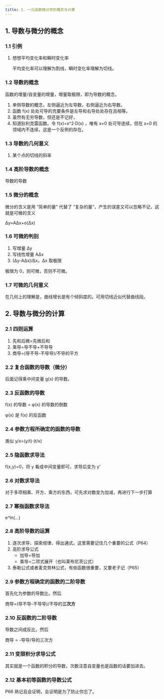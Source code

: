 ```yaml
---
title: 3. 一元函数微分学的概念与计算
---
```


## 1. 导数与微分的概念

### 1.1 引例

1. 想想平均变化率和瞬时变化率

   平均变化率可以理解为割线，瞬时变化率理解为切线。

### 1.2 导数的概念

函数的增量/自变量的增量，增量取极限，即为导数的概念。

1. 单侧导数的概念，左侧逼近为左导数，右侧逼近为右导数。
2. 函数 f(x) 处处可导的充要条件是左导和右导处处存在且相等。
3. 虽然有无穷导数，但还是不记好，
4. 知道狄利克雷函数。令 f(x)=x^2·D(x) ，唯有 x=0 处可导连续，但在 x=0 的领域内不连续，这是一个反例的存在。

### 1.3 导数的几何意义

1. 某个点的切线的斜率

### 1.4 高阶导数的概念

导数的导数

### 1.5 微分的概念

微分的含义是用 “简单的量” 代替了 “复杂的量”，产生的误差又可以忽略不记，这就是可微的含义

Δy=AΔx+o(Δx)

### 1.6 可微的判别

1. 写增量 Δy
2. 写线性增量 AΔx
3. (Δy-AΔx)/Δx，Δx 取极限

极限为 0，则可微，否则不可微。

### 1.7 可微的几何意义

在几何上的理解是，曲线增长是有个倾斜度的。可用切线近似代替曲线段。

## 2. 导数与微分的计算

### 2.1 四则运算

1. 先和后微=先微后和
2. 乘导=导不导+不导导
3. 商导=(导不导-不导导)/不导的平方

### 2.2 复合函数的导数（微分）

后面记得乘中间变量 g(x) 的导数。

### 2.3 反函数的导数

f(x) 的导数 = φ(x) 的导数的倒数

φ(x) 是 f(x) 的反函数

### 2.4 参数方程所确定的函数的导数

类似 y/x=(y/t)·(t/x)

### 2.5 隐函数求导法

f(x,y)=0，将 y 看成中间变量即可，求导后变为 y'

### 2.6 对数求导法

对于多项相乘、开方、乘方的东西，可先求对数变为加减，再进行下一步打算

### 2.7 幂指函数求导法

e^ln(...)

### 2.8 高阶导数的运算

1. 逐次求导、探索规律、得出通式。这里需要记住几个重要的公式（P64）
2. 高阶求导公式
   - 加导=导加
   - 乘导=二项式展开（也叫莱布尼茨公式）
3. 泰勒公式或者麦克劳林公式，有些函数很重要，又要老子记（P65）

### 2.9 参数方程确定的函数的二阶导数

首先化为参数的导数比，然后

商导=(导不导-不导导)/不导的**三次方**

### 2.10 反函数的二阶导数

导数之间成反比，然后

商导 = -导导/导的三次方

### 2.11 变限积分求导公式

其实就是一个函数的积分的导数，次数注意自变量也是函数的话要加进去。

### 2.12 基本初等函数的导数公式

P66 熟记且会证明，会证明是为了防止你忘了。





